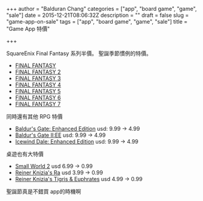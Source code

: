 +++
author = "Balduran Chang"
categories = ["app", "board game", "game", "sale"]
date = 2015-12-21T08:06:32Z
description = ""
draft = false
slug = "game-app-on-sale"
tags = ["app", "board game", "game", "sale"]
title = "Game App 特價"

+++


SquareEnix Final Fantasy 系列半價。
聖誕季節慣例的特價。

* [FINAL FANTASY](http://appshopper.com/games/final-fantasy)
* [FINAL FANTASY 2](http://appshopper.com/games/final-fantasy-ii)
* [FINAL FANTASY 3](http://appshopper.com/games/final-fantasy-iii)
* [FINAL FANTASY 4](http://appshopper.com/games/final-fantasy-iv)
* [FINAL FANTASY 5](http://appshopper.com/games/final-fantasy-v)
* [FINAL FANTASY 6](http://appshopper.com/games/final-fantasy-vi)
* [FINAL FANTASY 7](http://appshopper.com/games/final-fantasy-vii)

同時還有其他 RPG 特價

* [Baldur's Gate: Enhanced Edition](https://itunes.apple.com/us/app/baldurs-gate-enhanced-edition/id515114051?mt=8)
 usd: 9.99 -> 4.99
* [Baldur's Gate II:EE](https://itunes.apple.com/us/app/baldurs-gate-ii-ee/id633625517?mt=8)
 usd: 9.99 -> 4.99
* [Icewind Dale: Enhanced Edition](https://itunes.apple.com/us/app/icewind-dale-enhanced-edition/id909472985?mt=8)
 usd: 9.99 -> 4.99
 
 桌遊也有大特價
 
* [Small World 2](https://itunes.apple.com/us/app/small-world-2/id364165557?mt=8)
 usd 6.99 -> 0.99
* [Reiner Knizia's Ra](https://itunes.apple.com/us/app/reiner-knizias-ra/id400213892?mt=8)
 usd 3.99 -> 0.99 
* [Reiner Knizia's Tigris & Euphrates](https://itunes.apple.com/us/app/reiner-knizias-tigris-euphrates/id471458190?mt=8)
 usd 4.99 -> 0.99

聖誕節真是不錯買 app的時機啊

